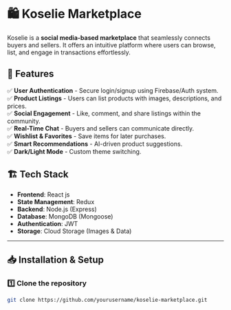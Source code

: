 # 🛍️ Koselie Marketplace

Koselie is a **social media-based marketplace** that seamlessly connects buyers and sellers. It offers an intuitive platform where users can browse, list, and engage in transactions effortlessly. 



## 🚀 Features

✅ **User Authentication** - Secure login/signup using Firebase/Auth system.  
✅ **Product Listings** - Users can list products with images, descriptions, and prices.  
✅ **Social Engagement** - Like, comment, and share listings within the community.  
✅ **Real-Time Chat** - Buyers and sellers can communicate directly.  
✅ **Wishlist & Favorites** - Save items for later purchases.  
✅ **Smart Recommendations** - AI-driven product suggestions.  
✅ **Dark/Light Mode** - Custom theme switching.  



## 🏗️ Tech Stack

- **Frontend**: React js 
- **State Management**: Redux
- **Backend**: Node.js (Express)
- **Database**: MongoDB (Mongoose)
- **Authentication**: JWT
- **Storage**: Cloud Storage (Images & Data)


---

## 📥 Installation & Setup

### 1️⃣ Clone the repository  
```sh
git clone https://github.com/yourusername/koselie-marketplace.git
